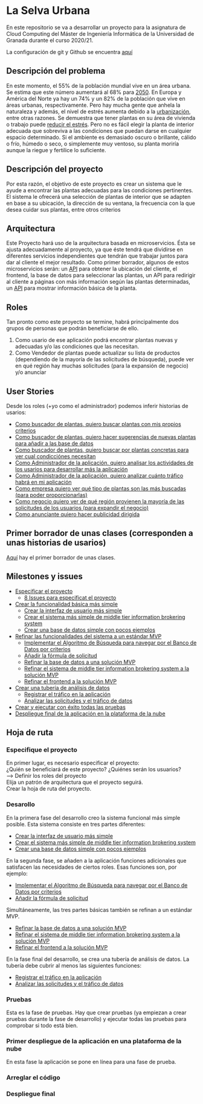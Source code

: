 # La Selva Urbana
En este repositorio se va a desarrollar un proyecto para la asignatura de Cloud Computing del Máster de Ingeniería Informática de la Universidad de Granada durante el curso 2020/21.

La configuración de git y Github se encuentra [aquí](setup_documentation/prep_repo.md)

## Descripción del problema
En este momento, el 55% de la población mundial vive en un área urbana. Se estima que este número aumentará al 68% para [2050](https://www.un.org/development/desa/en/news/population/2018-revision-of-world-urbanization-prospects.html). En Europa y América del Norte ya hay un 74% y un 82% de la población que vive en áreas urbanas, respectivamente.
Pero hay mucha gente que anhela la naturaleza y además, el nivel de estrés aumenta debido a la [urbanización](https://www.researchgate.net/publication/299078166_Impacts_of_urbanization_process_on_mental_health), entre otras razones. Se demuestra que tener plantas en su área de vivienda o trabajo puede [reducir el estrés](https://psychcentral.com/news/2020/01/06/plants-shown-to-reduce-stress-at-work/153075.html).
Pero no es fácil elegir la planta de interior adecuada que sobreviva a las condiciones que puedan darse en  cualquier espacio determinado. Si el ambiente es demasiado oscuro o brillante, cálido o frío, húmedo o seco, o simplemente muy ventoso, su planta moriría aunque la riegue y fertilice lo suficiente.

## Descripción del proyecto
Por esta razón, el objetivo de este proyecto es crear un sistema que le ayude a encontrar las plantas adecuadas para las condiciones pertinentes. El sistema le ofrecerá una selección de plantas de interior que se adapten en base a su ubicación, la dirección de su ventana, la frecuencia con la que desea cuidar sus plantas, entre otros criterios


## Arquitectura
Este Proyecto hará uso de la arquitectura basada en microservicios. Ésta se ajusta adecuadamente al proyecto, ya que éste tendrá que dividirse en diferentes servicios independientes que tendrán que trabajar juntos para dar al cliente el mejor resultado. 
Como primer borrador, algunos de estos microservicios serán: un [API](https://ip-api.com/) para obtener la ubicación del cliente, el frontend, la base de datos para seleccionar las plantas, un API para redirigir al cliente a páginas con más información según las plantas determinadas, un [API](https://pypi.org/project/Wikipedia-API/) para mostrar información básica de la planta. 

## Roles
Tan pronto como este proyecto se termine, habrá principalmente dos grupos de personas que podrán beneficiarse de ello. 
1. Como usario de ese aplicación podrá encontrar plantas nuevas y adecuadas y/o las condiciones que las necesitan.
2. Como Vendedor de plantas puede actualizar su lista de productos (dependiendo de la mayoría de las solicitudes de búsqueda), puede ver en qué región hay muchas solicitudes (para la expansión de negocio) y/o anunciar

## User Stories
Desde los roles (+yo como el administrador) podemos inferir historias de usarios:
- [Como buscador de plantas, quiero buscar plantas con mis propios criterios](https://github.com/ouank/selva_urbana/issues/14)
- [Como buscador de plantas, quiero hacer sugerencias de nuevas plantas para añadir a las base de datos](https://github.com/ouank/selva_urbana/issues/15)
- [Como buscador de plantas, quiero buscar por plantas concretas para ver cual condicciónes necesitan](https://github.com/ouank/selva_urbana/issues/14)
- [Como Administrador de la aplicación, quiero analisar los actividades de los usarios para desarrollar más la aplicación](https://github.com/ouank/selva_urbana/issues/16)
- [Como Administrador de la aplicación, quiero analizar cuánto tráfico habrá en mi aplicación](https://github.com/ouank/selva_urbana/issues/16)
- [Como empresa quiero ver qué tipo de plantas son las más buscadas (para poder proporcionarlas)](https://github.com/ouank/selva_urbana/issues/17)	
- [Como negocio quiero ver de qué región provienen la mayoría de las solicitudes de los usuarios (para expandir el negocio)](https://github.com/ouank/selva_urbana/issues/17)
- [Como anunciante quiero hacer publicidad dirigida](https://github.com/ouank/selva_urbana/issues/17)

## Primer borrador de unas clases (corresponden a unas historias de usarios)
[Aquí](src/utils/) hay el primer borrador de unas clases.

## Milestones y issues
- [Especificar el proyecto](https://github.com/ouank/selva_urbana/milestone/2)
	- [8 Issues para especificat el proyecto](https://github.com/ouank/selva_urbana/milestone/2?closed=1)
- [Crear la funcionalidad básica más simple](https://github.com/ouank/selva_urbana/milestone/3)
	- [Crear la interfaz de usuario más simple](https://github.com/ouank/selva_urbana/issues/18)
	- [Crear el sistema más simple de middle tier information brokering system](https://github.com/ouank/selva_urbana/issues/19)
	- [Crear una base de datos simple con pocos ejemplos](https://github.com/ouank/selva_urbana/issues/20)
- [Refinar las funcionalidades del sistema a un estándar MVP](https://github.com/ouank/selva_urbana/milestone/4)
	- [Implementar el Algoritmo de Búsqueda para navegar por el Banco de Datos por criterios](https://github.com/ouank/selva_urbana/issues/14)
	- [Añadir la fórmula de solicitud](https://github.com/ouank/selva_urbana/issues/15)
	- [Refinar la base de datos a una solución MVP](https://github.com/ouank/selva_urbana/issues/21)
	- [Refinar el sistema de middle tier information brokering system a la solución MVP](https://github.com/ouank/selva_urbana/issues/22)
	- [Refinar el frontend a la solución MVP](https://github.com/ouank/selva_urbana/issues/23)
- [Crear una tubería de análisis de datos](https://github.com/ouank/selva_urbana/milestone/5)
	- [Registrar el tráfico en la aplicación](https://github.com/ouank/selva_urbana/issues/16)
	- [Analizar las solicitudes y el tráfico de datos](https://github.com/ouank/selva_urbana/issues/17)
- [Crear y ejecutar con éxito todas las pruebas](https://github.com/ouank/selva_urbana/milestone/6)
- [Despliegue final de la aplicación en la plataforma de la nube](https://github.com/ouank/selva_urbana/milestone/7)

## Hoja de ruta
### Especifique el proyecto
En primer lugar, es necesario especificar el proyecto:\
¿Quién se beneficiará de este proyecto? ¿Quiénes serán los usuarios? \
--> Definir los roles del proyecto\
Elija un patrón de arquitectura que el proyecto seguirá.\
Crear la hoja de ruta del proyecto.

### Desarollo
En la primera fase del desarrollo creo la sistema funcional más simple posible. Esta sistema consiste en tres partes diferentes:
- [Crear la interfaz de usuario más simple](https://github.com/ouank/selva_urbana/issues/18)
- [Crear el sistema más simple de middle tier information brokering system](https://github.com/ouank/selva_urbana/issues/19)
- [Crear una base de datos simple con pocos ejemplos](https://github.com/ouank/selva_urbana/issues/20)

En la segunda fase, se añaden a la aplicación funciones adicionales que satisfacen las necesidades de ciertos roles. Esas funciones son, por ejemplo: 
- [Implementar el Algoritmo de Búsqueda para navegar por el Banco de Datos por criterios](https://github.com/ouank/selva_urbana/issues/14)
- [Añadir la fórmula de solicitud](https://github.com/ouank/selva_urbana/issues/15)

Simultáneamente, las tres partes básicas también se refinan a un estándar MVP.
- [Refinar la base de datos a una solución MVP](https://github.com/ouank/selva_urbana/issues/21)
- [Refinar el sistema de middle tier information brokering system a la solución MVP](https://github.com/ouank/selva_urbana/issues/22)
- [Refinar el frontend a la solución MVP](https://github.com/ouank/selva_urbana/issues/23)

En la fase final del desarrollo, se crea una tubería de análisis de datos. La tubería debe cubrir al menos las siguientes funciones:
- [Registrar el tráfico en la aplicación](https://github.com/ouank/selva_urbana/issues/16)
- [Analizar las solicitudes y el tráfico de datos](https://github.com/ouank/selva_urbana/issues/17)

### Pruebas 
Esta es la fase de pruebas. Hay que crear pruebas (ya empiezan a crear pruebas durante la fase de desarrollo) y ejecutar todas las pruebas para comprobar si todo está bien.
### Primer despliegue de la aplicación en una plataforma de la nube
En esta fase la aplicación se pone en línea para una fase de prueba. 
### Arreglar el código
### Despliegue final
